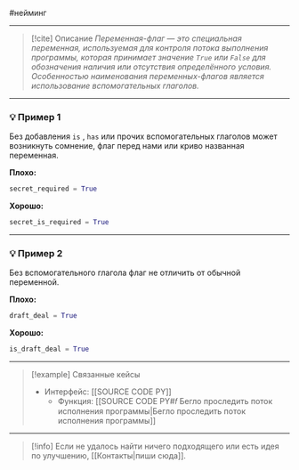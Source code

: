#нейминг 
***

> [!cite] Описание
>_Переменная-флаг — это специальная переменная, используемая для контроля потока выполнения программы, которая принимает значение `True` или `False` для обозначения наличия или отсутствия определённого условия. Особенностью наименования переменных-флагов является использование вспомогательных глаголов._

***
### 💡 Пример 1
Без добавления `is` , `has` или прочих вспомогательных глаголов может возникнуть сомнение, флаг перед нами или криво названная переменная.

**Плохо:**
```python
secret_required = True
```

**Хорошо:**
```python
secret_is_required = True
```

***
### 💡 Пример 2
Без вспомогательного глагола флаг не отличить от обычной переменной. 

**Плохо:**
```python
draft_deal = True
```

**Хорошо:**
```python
is_draft_deal = True
```

***

> [!example] Связанные кейсы
>- Интерфейс: [[SOURCE CODE PY]]
>	- Функция: [[SOURCE CODE PY#𝑓 Бегло проследить поток исполнения программы|Бегло проследить поток исполнения программы]]

***

> [!info]
> Если не удалось найти ничего подходящего или есть идея по улучшению, [[Контакты|пиши сюда]].
